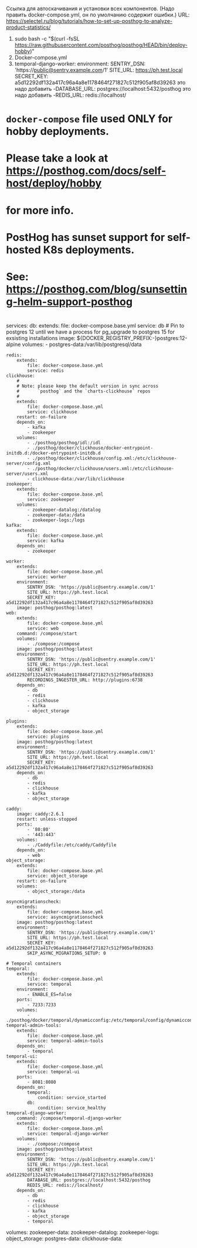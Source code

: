 Ссылка для автоскачивания и установки всех компонентов. (Надо править docker-compose.yml, он по умолчанию содержит ошибки.)
URL: https://selectel.ru/blog/tutorials/how-to-set-up-posthog-to-analyze-product-statistics/



1. sudo bash -c "$(curl -fsSL https://raw.githubusercontent.com/posthog/posthog/HEAD/bin/deploy-hobby)"
2. Docker-compose.yml 
3. temporal-django-worker: 
        environment:
            SENTRY_DSN: 'https://public@sentry.example.com/1'
            SITE_URL: https://ph.test.local
            SECRET_KEY: a5d12292df132a417c96a4a8e1178464f271827c512f905af8d39263
    это надо добавить        -DATABASE_URL: postgres://localhost:5432/posthog
    это надо добавить        -REDIS_URL: redis://localhost/
#
# `docker-compose` file used ONLY for hobby deployments.
#
# Please take a look at https://posthog.com/docs/self-host/deploy/hobby
# for more info.
#
# PostHog has sunset support for self-hosted K8s deployments.
# See: https://posthog.com/blog/sunsetting-helm-support-posthog
#

services:
    db:
        extends:
            file: docker-compose.base.yml
            service: db
        # Pin to postgres 12 until we have a process for pg_upgrade to postgres 15 for exsisting installations
        image: ${DOCKER_REGISTRY_PREFIX:-}postgres:12-alpine
        volumes:
            - postgres-data:/var/lib/postgresql/data

    redis:
        extends:
            file: docker-compose.base.yml
            service: redis
    clickhouse:
        #
        # Note: please keep the default version in sync across
        #       `posthog` and the `charts-clickhouse` repos
        #
        extends:
            file: docker-compose.base.yml
            service: clickhouse
        restart: on-failure
        depends_on:
            - kafka
            - zookeeper
        volumes:
            - ./posthog/posthog/idl:/idl
            - ./posthog/docker/clickhouse/docker-entrypoint-initdb.d:/docker-entrypoint-initdb.d
            - ./posthog/docker/clickhouse/config.xml:/etc/clickhouse-server/config.xml
            - ./posthog/docker/clickhouse/users.xml:/etc/clickhouse-server/users.xml
            - clickhouse-data:/var/lib/clickhouse
    zookeeper:
        extends:
            file: docker-compose.base.yml
            service: zookeeper
        volumes:
            - zookeeper-datalog:/datalog
            - zookeeper-data:/data
            - zookeeper-logs:/logs
    kafka:
        extends:
            file: docker-compose.base.yml
            service: kafka
        depends_on:
            - zookeeper

    worker:
        extends:
            file: docker-compose.base.yml
            service: worker
        environment:
            SENTRY_DSN: 'https://public@sentry.example.com/1'
            SITE_URL: https://ph.test.local
            SECRET_KEY: a5d12292df132a417c96a4a8e1178464f271827c512f905af8d39263
        image: posthog/posthog:latest
    web:
        extends:
            file: docker-compose.base.yml
            service: web
        command: /compose/start
        volumes:
            - ./compose:/compose
        image: posthog/posthog:latest
        environment:
            SENTRY_DSN: 'https://public@sentry.example.com/1'
            SITE_URL: https://ph.test.local
            SECRET_KEY: a5d12292df132a417c96a4a8e1178464f271827c512f905af8d39263
            RECORDINGS_INGESTER_URL: http://plugins:6738
        depends_on:
            - db
            - redis
            - clickhouse
            - kafka
            - object_storage

    plugins:
        extends:
            file: docker-compose.base.yml
            service: plugins
        image: posthog/posthog:latest
        environment:
            SENTRY_DSN: 'https://public@sentry.example.com/1'
            SITE_URL: https://ph.test.local
            SECRET_KEY: a5d12292df132a417c96a4a8e1178464f271827c512f905af8d39263
        depends_on:
            - db
            - redis
            - clickhouse
            - kafka
            - object_storage

    caddy:
        image: caddy:2.6.1
        restart: unless-stopped
        ports:
            - '80:80'
            - '443:443'
        volumes:
            - ./Caddyfile:/etc/caddy/Caddyfile
        depends_on:
            - web
    object_storage:
        extends:
            file: docker-compose.base.yml
            service: object_storage
        restart: on-failure
        volumes:
            - object_storage:/data

    asyncmigrationscheck:
        extends:
            file: docker-compose.base.yml
            service: asyncmigrationscheck
        image: posthog/posthog:latest
        environment:
            SENTRY_DSN: 'https://public@sentry.example.com/1'
            SITE_URL: https://ph.test.local
            SECRET_KEY: a5d12292df132a417c96a4a8e1178464f271827c512f905af8d39263
            SKIP_ASYNC_MIGRATIONS_SETUP: 0

    # Temporal containers
    temporal:
        extends:
            file: docker-compose.base.yml
            service: temporal
        environment:
            - ENABLE_ES=false
        ports:
            - 7233:7233
        volumes:
            - ./posthog/docker/temporal/dynamicconfig:/etc/temporal/config/dynamicconfig
    temporal-admin-tools:
        extends:
            file: docker-compose.base.yml
            service: temporal-admin-tools
        depends_on:
            - temporal
    temporal-ui:
        extends:
            file: docker-compose.base.yml
            service: temporal-ui
        ports:
            - 8081:8080
        depends_on:
            temporal:
                condition: service_started
            db:
                condition: service_healthy
    temporal-django-worker:
        command: /compose/temporal-django-worker
        extends:
            file: docker-compose.base.yml
            service: temporal-django-worker
        volumes:
            - ./compose:/compose
        image: posthog/posthog:latest
        environment:
            SENTRY_DSN: 'https://public@sentry.example.com/1'
            SITE_URL: https://ph.test.local
            SECRET_KEY: a5d12292df132a417c96a4a8e1178464f271827c512f905af8d39263
            DATABASE_URL: postgres://localhost:5432/posthog
            REDIS_URL: redis://localhost/
        depends_on:
            - db
            - redis
            - clickhouse
            - kafka
            - object_storage
            - temporal

volumes:
    zookeeper-data:
    zookeeper-datalog:
    zookeeper-logs:
    object_storage:
    postgres-data:
    clickhouse-data:
